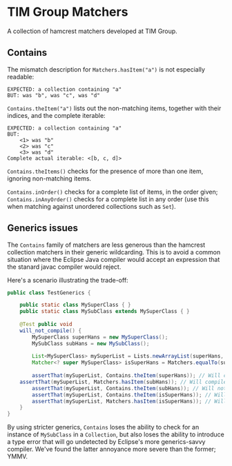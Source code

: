 TIM Group Matchers
==================

A collection of hamcrest matchers developed at TIM Group.

Contains
--------

The mismatch description for <code>Matchers.hasItem("a")</code> is not especially readable:

    EXPECTED: a collection containing "a"
    BUT: was "b", was "c", was "d"

<code>Contains.theItem("a")</code> lists out the non-matching items, together with their indices, and the complete iterable:

    EXPECTED: a collection containing "a"
    BUT:
        <1> was "b"
        <2> was "c"
        <3> was "d"
    Complete actual iterable: <[b, c, d]>

<code>Contains.theItems()</code> checks for the presence of more than one item, ignoring non-matching items.

<code>Contains.inOrder()</code> checks for a complete list of items, in the order given; <code>Contains.inAnyOrder()</code> checks for a complete list in any order (use this when matching against unordered collections such as <code>Set</code>).

Generics issues
---------------

The <code>Contains</code> family of matchers are less generous than the hamcrest collection matchers in their generic wildcarding. This is to avoid a common situation where the Eclipse Java compiler would accept an expression that the stanard javac compiler would reject.

Here's a scenario illustrating the trade-off:

```java
public class TestGenerics {

    public static class MySuperClass { }
    public static class MySubClass extends MySuperClass { }
    
    @Test public void
    will_not_compile() {
        MySuperClass superHans = new MySuperClass();
        MySubClass subHans = new MySubClass();
        
        List<MySuperClass> mySuperList = Lists.newArrayList(superHans, subHans);
        Matcher<? super MySuperClass> isSuperHans = Matchers.equalTo(superHans);
        
        assertThat(mySuperList, Contains.theItem(superHans)); // Will compile
	assertThat(mySuperList, Matchers.hasItem(subHans)); // Will compile
        assertThat(mySuperList, Contains.theItem(subHans)); // Will not compile
        assertThat(mySuperList, Contains.theItem(isSuperHans)); // Will not compile
        assertThat(mySuperList, Matchers.hasItem(isSuperHans)); // Will compile in Eclipse, but not javac
    }
}
```

By using stricter generics, <code>Contains</code> loses the ability to check for an instance of <code>MySubClass</code> in a <code>Collection<MySuperClass></code>, but also loses the ability to introduce a type error that will go undetected by Eclipse's more generics-savvy compiler. We've found the latter annoyance more severe than the former; YMMV.
